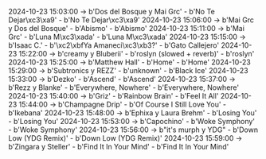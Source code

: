 2024-10-23 15:03:00 -> b'Dos del Bosque y Mai Grc' - b'No Te Dejar\xc3\xa9' - b'No Te Dejar\xc3\xa9'
2024-10-23 15:06:00 -> b'Mai Grc y Dos del Bosque' - b'Abismo' - b'Abismo'
2024-10-23 15:11:00 -> b'Mai Grc' - b'Luna M\xc3\xada' - b'Luna M\xc3\xada'
2024-10-23 15:15:00 -> b'Isaac C.' - b'\xc2\xbfYa Amaneci\xc3\xb3?' - b'Gato Callejero'
2024-10-23 15:22:00 -> b'creamy y Bluberii' - b'roslyn (slowed + reverb)' - b'roslyn'
2024-10-23 15:25:00 -> b'Matthew Hall' - b'Home' - b'Home'
2024-10-23 15:29:00 -> b'Subtronics y REZZ' - b'unknown' - b'Black Ice'
2024-10-23 15:33:00 -> b'Dezko' - b'Ascend' - b'Ascend'
2024-10-23 15:37:00 -> b'Rezz y Blanke' - b'Everywhere, Nowhere' - b'Everywhere, Nowhere'
2024-10-23 15:40:00 -> b'Griz' - b'Rainbow Brain' - b'Feel It All'
2024-10-23 15:44:00 -> b'Champagne Drip' - b'Of Course I Still Love You' - b'Ikebana'
2024-10-23 15:48:00 -> b'Ephixa y Laura Brehm' - b'Losing You' - b'Losing You'
2024-10-23 15:53:00 -> b'Capochino' - b'Woke Symphony' - b'Woke Symphony'
2024-10-23 15:56:00 -> b"it's murph y YDG" - b'Down Low (YDG Remix)' - b'Down Low (YDG Remix)'
2024-10-23 15:59:00 -> b'Zingara y Steller' - b'Find It In Your Mind' - b'Find It In Your Mind'
